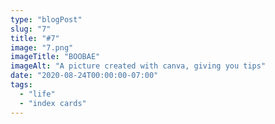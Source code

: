 ```yaml
---
type: "blogPost"
slug: "7"
title: "#7"
image: "7.png"
imageTitle: "BOOBAE"
imageAlt: "A picture created with canva, giving you tips"
date: "2020-08-24T00:00:00-07:00"
tags:
  - "life"
  - "index cards"
---
```


